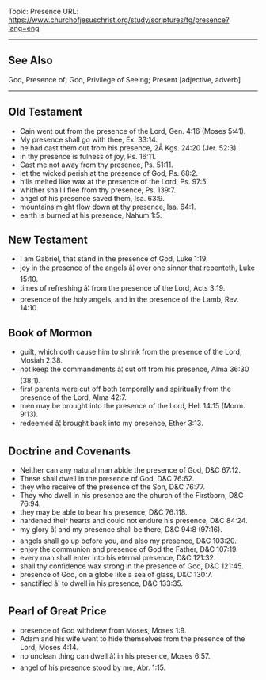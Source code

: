 Topic: Presence
URL: https://www.churchofjesuschrist.org/study/scriptures/tg/presence?lang=eng

---

## See Also

God, Presence of; God, Privilege of Seeing; Present [adjective, adverb]

---

## Old Testament

- Cain went out from the presence of the Lord, Gen. 4:16 (Moses 5:41).
- My presence shall go with thee, Ex. 33:14.
- he had cast them out from his presence, 2Â Kgs. 24:20 (Jer. 52:3).
- in thy presence is fulness of joy, Ps. 16:11.
- Cast me not away from thy presence, Ps. 51:11.
- let the wicked perish at the presence of God, Ps. 68:2.
- hills melted like wax at the presence of the Lord, Ps. 97:5.
- whither shall I flee from thy presence, Ps. 139:7.
- angel of his presence saved them, Isa. 63:9.
- mountains might flow down at thy presence, Isa. 64:1.
- earth is burned at his presence, Nahum 1:5.

## New Testament

- I am Gabriel, that stand in the presence of God, Luke 1:19.
- joy in the presence of the angels â¦ over one sinner that repenteth, Luke 15:10.
- times of refreshing â¦ from the presence of the Lord, Acts 3:19.
- presence of the holy angels, and in the presence of the Lamb, Rev. 14:10.

## Book of Mormon

- guilt, which doth cause him to shrink from the presence of the Lord, Mosiah 2:38.
- not keep the commandments â¦ cut off from his presence, Alma 36:30 (38:1).
- first parents were cut off both temporally and spiritually from the presence of the Lord, Alma 42:7.
- men may be brought into the presence of the Lord, Hel. 14:15 (Morm. 9:13).
- redeemed â¦ brought back into my presence, Ether 3:13.

## Doctrine and Covenants

- Neither can any natural man abide the presence of God, D&C 67:12.
- These shall dwell in the presence of God, D&C 76:62.
- they who receive of the presence of the Son, D&C 76:77.
- They who dwell in his presence are the church of the Firstborn, D&C 76:94.
- they may be able to bear his presence, D&C 76:118.
- hardened their hearts and could not endure his presence, D&C 84:24.
- my glory â¦ and my presence shall be there, D&C 94:8 (97:16).
- angels shall go up before you, and also my presence, D&C 103:20.
- enjoy the communion and presence of God the Father, D&C 107:19.
- every man shall enter into his eternal presence, D&C 121:32.
- shall thy confidence wax strong in the presence of God, D&C 121:45.
- presence of God, on a globe like a sea of glass, D&C 130:7.
- sanctified â¦ to dwell in his presence, D&C 133:35.

## Pearl of Great Price

- presence of God withdrew from Moses, Moses 1:9.
- Adam and his wife went to hide themselves from the presence of the Lord, Moses 4:14.
- no unclean thing can dwell â¦ in his presence, Moses 6:57.
- angel of his presence stood by me, Abr. 1:15.

